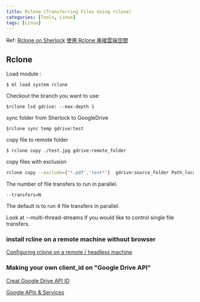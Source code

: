```yaml
---
title: Rclone (Transferring Files Using rclone)
categories: [Tools, Linux]
tags: [Linux]
---
```

Ref: [Rclone on Sherlock](https://www.sherlock.stanford.edu/docs/software/using/rclone/?h=rclone#connection)
[使用 Rclone 串接雲端空間](https://www.google.com/url?sa=t&rct=j&q=&esrc=s&source=web&cd=&cad=rja&uact=8&ved=2ahUKEwil3Pv57-H7AhW_RTABHeG1DUkQFnoECBUQAQ&url=https%3A%2F%2Fiservice.nchc.org.tw%2Fdownload_file.php%3Ff%3D5G7AkAdcLrsExQugX1yjaY6h1__l9FM_rN4sIIhOhaKvd4nSrAmTh9Ifu5_uLRnsvtXStxkPNcGXxFoLkEIJOw&usg=AOvVaw1bqFdNwGXtIeNChqC-Lb5V)


## Rclone

Load module :
```console
$ ml load system rclone
```

Checkout the branch you want to use:
```console
$rclone lsd gdrive: --max-depth 1
```

sync folder from Sherlock to GoogleDrive
```console
$rclone sync temp gdrive:test
```

copy file to remote folder
```console
$ rclone copy ./test.jpg gdrive:remote_folder
```
copy files with exclusion
```bash
rclone copy --exclude={'*.pdf','test*'}  gdrive:source_folder Path_local_folder 
```
The number of file transfers to run in parallel.
``` 
--transfers=N
```
The default is to run 4 file transfers in parallel.

Look at --multi-thread-streams if you would like to control single file transfers.


### install rcline on a remote machine without browser
[Configuring rclone on a remote / headless machine](https://rclone.org/remote_setup/)

### Making your own client_id on "Google Drive API"
[Creat Google Drive API ID](https://rclone.org/drive/#making-your-own-client-id)

[Google APIs & Services](https://console.cloud.google.com/apis/)

